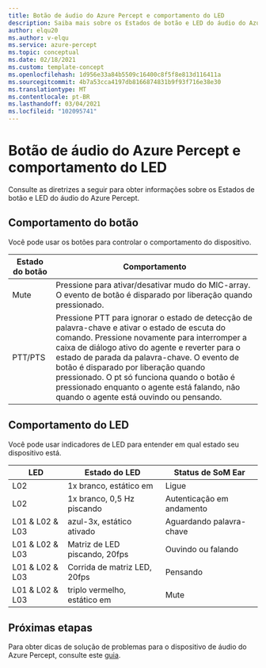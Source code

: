 ```yaml
---
title: Botão de áudio do Azure Percept e comportamento do LED
description: Saiba mais sobre os Estados de botão e LED do áudio do Azure Percept
author: elqu20
ms.author: v-elqu
ms.service: azure-percept
ms.topic: conceptual
ms.date: 02/18/2021
ms.custom: template-concept
ms.openlocfilehash: 1d956e33a84b5509c16400c8f5f8e813d116411a
ms.sourcegitcommit: 4b7a53cca4197db8166874831b9f93f716e38e30
ms.translationtype: MT
ms.contentlocale: pt-BR
ms.lasthandoff: 03/04/2021
ms.locfileid: "102095741"
---
```

# <a name="azure-percept-audio-button-and-led-behavior"></a>Botão de áudio do Azure Percept e comportamento do LED

Consulte as diretrizes a seguir para obter informações sobre os Estados de botão e LED do áudio do Azure Percept.

## <a name="button-behavior"></a>Comportamento do botão

Você pode usar os botões para controlar o comportamento do dispositivo.

|Estado do botão|  Comportamento|
|------------|----------|
|Mute|  Pressione para ativar/desativar mudo do MIC-array. O evento de botão é disparado por liberação quando pressionado.|
|PTT/PTS|   Pressione PTT para ignorar o estado de detecção de palavra-chave e ativar o estado de escuta do comando. Pressione novamente para interromper a caixa de diálogo ativo do agente e reverter para o estado de parada da palavra-chave. O evento de botão é disparado por liberação quando pressionado. O pt só funciona quando o botão é pressionado enquanto o agente está falando, não quando o agente está ouvindo ou pensando.|

## <a name="led-behavior"></a>Comportamento do LED

Você pode usar indicadores de LED para entender em qual estado seu dispositivo está.

|LED|   Estado do LED|  Status de SoM Ear|
|---|------------|----------------| 
|L02|   1x branco, estático em |Ligue |
|L02|   1x branco, 0,5 Hz piscando|  Autenticação em andamento |
|L01 & L02 & L03|   azul-3x, estático ativado|     Aguardando palavra-chave|
|L01 & L02 & L03|   Matriz de LED piscando, 20fps | Ouvindo ou falando|
|L01 & L02 & L03|   Corrida de matriz LED, 20fps|    Pensando|
|L01 & L02 & L03|   triplo vermelho, estático em | Mute|

## <a name="next-steps"></a>Próximas etapas

Para obter dicas de solução de problemas para o dispositivo de áudio do Azure Percept, consulte este [guia](./troubleshoot-audio-accessory-speech-module.md).